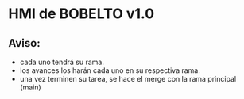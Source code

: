 # HMI de BOBELTO v1.0

## Aviso:
- cada uno tendrá su rama.
- los avances los harán cada uno en su respectiva rama.
- una vez terminen su tarea, se hace el merge con la rama principal (main)
